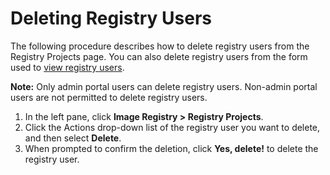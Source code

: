 # Deleting Registry Users

The following procedure describes how to delete registry users from the Registry Projects page. You can also delete registry users from the form used to [view registry users](</docs/portal/registry-users/viewing-users.md>).

**Note:** Only admin portal users can delete registry users. Non-admin portal users are not permitted to delete registry users.

1. In the left pane, click **Image Registry > Registry Projects**.
2. Click the Actions drop-down list of the registry user you want to delete, and then select **Delete**.
3. When prompted to confirm the deletion, click **Yes, delete!** to delete the registry user.